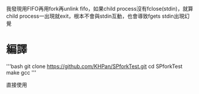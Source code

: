 我發現用FIFO再用fork再unlink fifo，如果child process沒有fclose(stdin)，就算child process一出現就exit，根本不會與stdin互動，也會導致fgets stdin出現幻覺

編譯
===
'''bash
git clone https://github.com/KHPan/SPforkTest.git
cd SPforkTest
make gcc
'''

直接使用